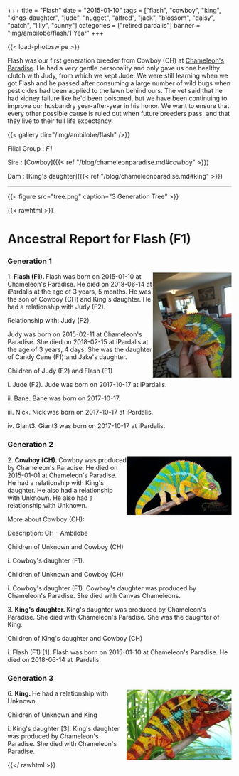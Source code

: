 +++
title = "Flash"
date = "2015-01-10"
tags = ["flash", "cowboy", "king", "kings-daughter", "jude", "nugget", "alfred", "jack", 
  "blossom", "daisy", "patch", "lilly", "sunny"]
categories = ["retired pardalis"]
banner = "img/ambilobe/flash/1 Year"
+++

{{< load-photoswipe >}}

Flash was our first generation breeder from Cowboy (CH) at [Chameleon's Paradise](http://www.chameleonparadise.net/). He had a very gentle personality and only gave us one healthy clutch with Judy, from which we kept Jude. We were still learning when we got Flash and he passed after consuming a large number of wild bugs when pesticides had been applied to the lawn behind ours. The vet said that he had kidney failure like he'd been poisoned, but we have been continuing to improve our husbandry year-after-year in his honor. We want to ensure that every other possible cause is ruled out when future breeders pass, and that they live to their full life expectancy.

{{< gallery dir="/img/ambilobe/flash" />}}

Filial Group
: *F1*

Sire
: [Cowboy]({{< ref "/blog/chameleonparadise.md#cowboy" >}})

Dam
: [King's daughter]({{< ref "/blog/chameleonparadise.md#king" >}})

---

{{< figure src="tree.png" caption="3 Generation Tree" >}}

{{< rawhtml >}}

  <div id="grampstextdoc">
    <div id="header">
      <h1>Ancestral Report for Flash (F1)</h1>
    </div>
    <h3>Generation 1</h3>
    <img align="right" alt="" border="0" src="is1 Year.jpg" />
    <p>1. <strong>Flash (F1). </strong>Flash was born on 2015-01-10 at Chameleon's Paradise.  He died on 2018-06-14 at iPardalis at the age of 3 years, 5 months.  He was the son of Cowboy (CH) and King's daughter. He had a relationship with Judy (F2). </p>
    <p />Relationship with: Judy (F2).</p>
    <p>Judy was born on 2015-02-11 at Chameleon's Paradise.  She died on 2018-02-15 at iPardalis at the age of 3 years, 4 days.  She was the daughter of Candy Cane (F1) and Jake's daughter. </p>
    <p>Children of Judy (F2) and Flash (F1)</p>
    <p>i. Jude (F2). Jude was born on 2017-10-17 at iPardalis.  </p>
    <p>ii. Bane. Bane was born on 2017-10-17.  </p>
    <p>iii. Nick. Nick was born on 2017-10-17 at iPardalis.  </p>
    <p>iv. Giant3. Giant3 was born on 2017-10-17 at iPardalis.  </p>
    <h3>Generation 2</h3>
    <img align="right" alt="" border="0" src="isCowboy.jpg" />
    <p>2. <strong>Cowboy (CH). </strong>Cowboy was produced by Chameleon's Paradise.  He died on 2015-01-01 at Chameleon's Paradise.  He had a relationship with King's daughter. He also had a relationship with Unknown. He also had a relationship with Unknown. </p>
    <p>More about Cowboy (CH):</p>
    <p>Description: CH - Ambilobe</p>
    <p>Children of Unknown and Cowboy (CH)</p>
    <p>i. Cowboy's daughter (F1). </p>
    <p>Children of Unknown and Cowboy (CH)</p>
    <p>i. Cowboy's daughter (F1). Cowboy's daughter was produced by Chameleon's Paradise.  She died with Canvas Chameleons.  </p>
    <p>3. <strong>King's daughter. </strong>King's daughter was produced by Chameleon's Paradise.  She died with Chameleon's Paradise.  She was the daughter of King. </p>
    <p>Children of King's daughter and Cowboy (CH)</p>
    <p>i. Flash (F1) [1]. Flash was born on 2015-01-10 at Chameleon's Paradise.  He died on 2018-06-14 at iPardalis.  </p>
    <h3>Generation 3</h3>
    <img align="right" alt="" border="0" src="isKing.jpg" />
    <p>6. <strong>King. </strong>He had a relationship with Unknown. </p>
    <p>Children of Unknown and King</p>
    <p>i. King's daughter [3]. King's daughter was produced by Chameleon's Paradise.  She died with Chameleon's Paradise.  </p>
  </div>
  
{{</ rawhtml >}}

